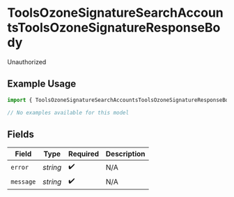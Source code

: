 # ToolsOzoneSignatureSearchAccountsToolsOzoneSignatureResponseBody

Unauthorized

## Example Usage

```typescript
import { ToolsOzoneSignatureSearchAccountsToolsOzoneSignatureResponseBody } from "bluesky/models/errors";

// No examples available for this model
```

## Fields

| Field              | Type               | Required           | Description        |
| ------------------ | ------------------ | ------------------ | ------------------ |
| `error`            | *string*           | :heavy_check_mark: | N/A                |
| `message`          | *string*           | :heavy_check_mark: | N/A                |